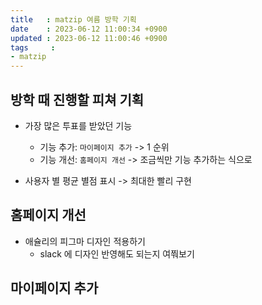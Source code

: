 ```yaml
---
title   : matzip 여름 방학 기획
date    : 2023-06-12 11:00:34 +0900
updated : 2023-06-12 11:00:46 +0900
tags     : 
- matzip
---
```


## 방학 때 진행할 피쳐 기획

- 가장 많은 투표를 받았던 기능  
	- 기능 추가: `마이페이지 추가` -> 1 순위
	- 기능 개선: `홈페이지 개선` -> 조금씩만 기능 추가하는 식으로

- 사용자 별 평균 별점 표시 -> 최대한 빨리 구현

## 홈페이지 개선
- 애슐리의 피그마 디자인 적용하기
	- slack 에 디자인 반영해도 되는지 여쭤보기

## 마이페이지 추가
